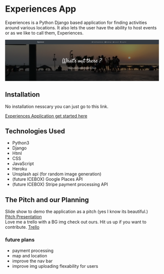 # Experiences App

Experiences is a Python Django based application for finding activities around various locations. It also lets the user have the ability to host events or as we like to call them, Experiences.

<img src="https://raw.githubusercontent.com/g-merrill/experiences-app/6c025c4bda353cb1b03d93fa4ffaa734cf9e5767/media/mdImg/baner.png">


## Installation

No installation nesscary you can just go to this link.

[Experiences Application get started here](https://experiencesapp.herokuapp.com "Experiences app")

## Technologies Used

- Python3
- Django
- Html
- CSS
- JavaScript
- Heroku
- Unsplash api (for random image generation)
- (future ICEBOX) Google Places API
- (future ICEBOX) Stripe payment processing API

## The Pitch and our Planning 
Slide show to demo the application as a pitch (yes I know its beautiful.)
[Pitch Presentation](https://docs.google.com/presentation/d/1DNAjXGBXbbPf6wL9p9H0ejlKsjO_Jow6QXtbjNTSpVk/edit?usp=sharing)
<br>
Love me a trello with a BG img check out ours. Hit us up if you want to contribute.
[Trello](https://trello.com/b/XF41OcI0/airbnb-experiences)

### future plans
- payment processing
- map and location
- improve the nav bar
- improve img uploading flexability for users
